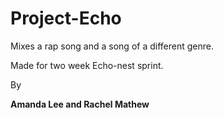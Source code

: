 Project-Echo
============

Mixes a rap song and a song of a different genre.

Made for two week Echo-nest sprint.

By 

**Amanda Lee and Rachel Mathew**
